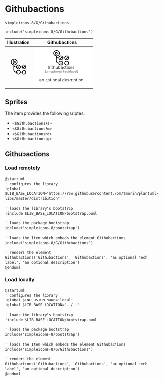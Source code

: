 # Githubactions


```text
simpleicons-8/G/Githubactions
```

```text
include('simpleicons-8/G/Githubactions')
```



| Illustration | Githubactions |
| :---: | :---: |
| ![illustration for Illustration](../../simpleicons-8/G/Githubactions.png) | ![illustration for Githubactions](../../simpleicons-8/G/Githubactions.Local.png) |



## Sprites
The item provides the following sriptes:

- `<$GithubactionsXs>`
- `<$GithubactionsSm>`
- `<$GithubactionsMd>`
- `<$GithubactionsLg>`





## Githubactions

### Load remotely
```plantuml
@startuml
' configures the library
!global $LIB_BASE_LOCATION="https://raw.githubusercontent.com/tmorin/plantuml-libs/master/distribution"

' loads the library's bootstrap
!include $LIB_BASE_LOCATION/bootstrap.puml

' loads the package bootstrap
include('simpleicons-8/bootstrap')

' loads the Item which embeds the element Githubactions
include('simpleicons-8/G/Githubactions')

' renders the element
Githubactions('Githubactions', 'Githubactions', 'an optional tech label', 'an optional description')
@enduml
```

### Load locally
```plantuml
@startuml
' configures the library
!global $INCLUSION_MODE="local"
!global $LIB_BASE_LOCATION="../.."

' loads the library's bootstrap
!include $LIB_BASE_LOCATION/bootstrap.puml

' loads the package bootstrap
include('simpleicons-8/bootstrap')

' loads the Item which embeds the element Githubactions
include('simpleicons-8/G/Githubactions')

' renders the element
Githubactions('Githubactions', 'Githubactions', 'an optional tech label', 'an optional description')
@enduml
```

